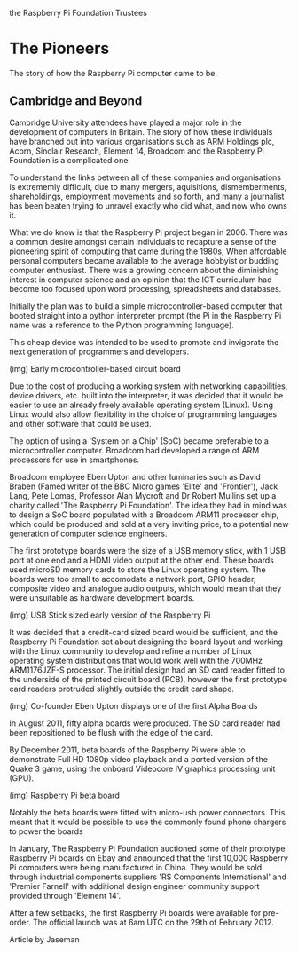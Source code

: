 the Raspberry Pi Foundation Trustees

The Pioneers
============

The story of how the Raspberry Pi computer came to be.

Cambridge and Beyond
--------------------

Cambridge University attendees have played a major role in the development of
computers in Britain. The story of how these individuals have branched out into various
organisations such as ARM Holdings plc, Acorn, Sinclair Research, Element 14,
Broadcom and the Raspberry Pi Foundation is a complicated one.

To understand the links between all of these
companies and organisations is extrememly
difficult, due to many mergers, aquisitions,
dismemberments, shareholdings,
employment movements and so forth, and
many a journalist has been beaten trying to
unravel exactly who did what, and now who
owns it.

What we do know is that the Raspberry Pi
project began in 2006. There was a common
desire amongst certain individuals to
recapture a sense of the pioneering spirit of
computing that came during the 1980s,
When affordable personal computers
became available to the average hobbyist or
budding computer enthusiast. There was a
growing concern about the diminishing
interest in computer science and an opinion
that the ICT curriculum had become too
focused upon word processing, spreadsheets
and databases.

Initially the plan was to build a simple
microcontroller-based computer that booted
straight into a python interpreter prompt
(the Pi in the Raspberry Pi name was a
reference to the Python programming
language).

This cheap device was intended to be used
to promote and invigorate the next
generation of programmers and developers.

(img)
Early microcontroller-based circuit board

Due to the cost of producing a working
system with networking capabilities, device
drivers, etc. built into the interpreter, it was
decided that it would be easier to use an
already freely available operating system
(Linux). Using Linux would also allow
flexibility in the choice of programming
languages and other software that could be
used.

The option of using a 'System on a Chip'
(SoC) became preferable to a
microcontroller computer. Broadcom had
developed a range of ARM processors for
use in smartphones.

Broadcom employee Eben Upton and other
luminaries such as David Braben (Famed
writer of the BBC Micro games 'Elite' and
'Frontier'), Jack Lang, Pete Lomas,
Professor Alan Mycroft and Dr Robert
Mullins set up a charity called 'The
Raspberry Pi Foundation'. The idea they had
in mind was to design a SoC board
populated with a Broadcom ARM11
processor chip, which could be produced
and sold at a very inviting price, to a
potential new generation of computer
science engineers.

The first prototype boards were the size of a
USB memory stick, with 1 USB port at one
end and a HDMI video output at the other
end. These boards used microSD memory
cards to store the Linux operating system.
The boards were too small to accomodate a
network port, GPIO header, composite video
and analogue audio outputs, which would
mean that they were unsuitable as hardware
development boards.

(img) USB Stick sized early version of the Raspberry Pi

It was decided that a credit-card sized
board would be sufficient, and the
Raspberry Pi Foundation set about
designing the board layout and working
with the Linux community to develop and
refine a number of Linux operating system
distributions that would work well with the
700MHz ARM1176JZF-S processor. The
initial design had an SD card reader fitted
to the underside of the printed circuit
board (PCB), however the first prototype
card readers protruded slightly outside the
credit card shape.

(img) Co-founder Eben Upton displays one of the first Alpha Boards

In August 2011, fifty alpha boards were
produced. The SD card reader had been
repositioned to be flush with the edge of
the card.

By December 2011, beta boards of the
Raspberry Pi were able to demonstrate Full
HD 1080p video playback and a ported
version of the Quake 3 game, using the
onboard Videocore IV graphics processing
unit (GPU).

(img) Raspberry Pi beta board

Notably the beta boards were fitted with
micro-usb power connectors. This meant
that it would be possible to use the
commonly found phone chargers to power
the boards

In January, The Raspberry Pi Foundation
auctioned some of their prototype
Raspberry Pi boards on Ebay and
announced that the first 10,000 Raspberry
Pi computers were being manufactured in
China. They would be sold through
industrial components suppliers 'RS
Components International' and 'Premier
Farnell' with additional design engineer
community support provided through
'Element 14'.

After a few setbacks, the first Raspberry Pi
boards were available for pre-order. The
official launch was at 6am UTC on the
29th of February 2012.

Article by Jaseman